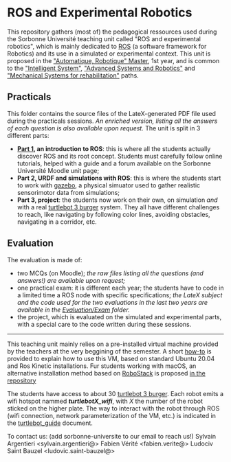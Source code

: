 # ROS and Experimental Robotics

This repository gathers (most of) the pedagogical ressources used during the Sorbonne Université teaching unit called "ROS and experimental robotics", which is mainly dedicated to [ROS](https://www.ros.org/) (a software framework for Robotics) and its use in a simulated or experimental context. 
This unit is proposed in the ["Automatique, Robotique" Master]([https://www.google.com](https://sciences.sorbonne-universite.fr/formation-sciences/offre-de-formation/masters/master-automatique-robotique)), 1st year, and is common to the ["Intelligent System"](https://sciences.sorbonne-universite.fr/formation-sciences/offre-de-formation/masters/master-automatique-robotique/parcours-ingenierie-des), ["Advanced Systems and Robotics"](https://sciences.sorbonne-universite.fr/formation-sciences/offre-de-formation/masters/master-automatique-robotique/parcours-systemes) and ["Mechanical Systems for rehabilitation"](https://sciences.sorbonne-universite.fr/formation-sciences/offre-de-formation/masters/master-electronique-energie-electrique-automatique-1) paths.


## Practicals
This folder contains the source files of the LateX-generated PDF file used during the practicals sessions. *An enriched version, listing all the answers of each question is also available upon request.*
The unit is split in 3 different parts:
- **[Part 1](Practicals/Part_1), an introduction to ROS**: this is where all the students actually discover ROS and its root concept. Students must carefully follow online tutorials, helped with a guide and a forum available on the Sorbonne Université Moodle unit page;
- **Part 2, URDF and simulations with ROS**: this is where the students start to work with [gazebo](https://gazebosim.org/), a physical simuator used to gather realistic sensorimotor data from simulations;
- **Part 3, project**: the students now work on their own, on simulation *and* with a real [turtlebot 3 burger](https://emanual.robotis.com/docs/en/platform/turtlebot3/overview/) system. They all have different challenges to reach, like navigating by following color lines, avoiding obstacles, navigating in a corridor, etc.

## Evaluation
The evaluation is made of:
- two MCQs (on Moodle); *the raw files listing all the questions (and answers!) are available upon request;*
- one practical exam: it is different each year; the students have to code in a limited time a ROS node with specific specifications; *the LateX subject and the code used for the two evaluations in the last two years are available in the [Evaluation/Exam](Evaluation/Exam) folder.*
- the project, which is evaluated on the simulated and experimental parts, with a special care to the code written during these sessions.

---

This teaching unit mainly relies on a pre-installed virtual machine provided by the teachers at the very beggining of the semester. A short [how-to](Practicals/Installation/installation.pdf) is provided to explain how to use this VM, based on standard Ubuntu 20.04 and Ros Kinetic installations. Fur students working with macOS, an alternative installation method based on [RoboStack](https://robostack.github.io/) is proposed [in the repository](Practicals/macOS/Robostack_on_macOS.pdf)

The students have access to about 30 [turtlebot 3 burger](https://emanual.robotis.com/docs/en/platform/turtlebot3/overview/). Each robot emits a wifi hotspot nammed ***turtlebotX_wifi***, with $X$ the number of the robot sticked on the higher plate. The way to interact with the robot through ROS (wifi connection, network parameterization of the VM, etc.) is indicated in the [turtlebot_guide](Practicals/Turtlebot_guide/turtlebot_guide.pdf) document.


To contact us: (add sorbonne-universite to our email to reach us!)
Sylvain Argentieri <sylvain.argentieri@>
Fabien Vérité <fabien.verite@>
Ludociv Saint Bauzel <ludovic.saint-bauzel@>